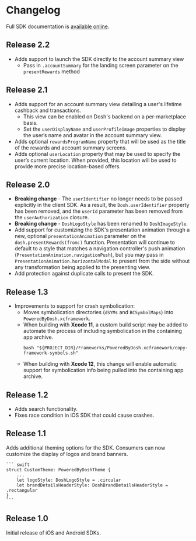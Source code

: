 # Changelog

Full SDK documentation is [available online](https://poweredby.dosh.com/doc/).

## Release 2.2

* Adds support to launch the SDK directly to the account summary view
    * Pass in `.accountSummary` for the landing screen parameter on the `presentRewards` method

## Release 2.1

* Adds support for an account summary view detailing a user's lifetime cashback and transactions. 
    * This view can be enabled on Dosh's backend on a per-marketplace basis.
    * Set the `userDisplayName` and `userProfileImage` properties to display the user’s name and avatar in the account summary view.
* Adds optional `rewardsProgramName` property that will be used as the title of the rewards and account summary screens.
* Adds optional `userLocation` property that may be used to specify the user’s current location. When provided, this location will be used to provide more precise location-based offers.

## Release 2.0

* **Breaking change** - The `userIdentifier` no longer needs to be passed explicitly in the client SDK. As a result, the `Dosh.userIdentifier` property has been removed, and the `userId` parameter has been removed from the `userAuthorization` closure.
* **Breaking change** - `DoshLogoStyle` has been renamed to `DoshImageStyle`.
* Add support for customizing the SDK's presentation animation through a new, optional `presentationAnimation` parameter on the `dosh.presentRewards(from:)` function. Presentation will continue to default to a style that matches a navigation controller's push animation (`PresentationAnimation.navigationPush`), but you may pass in `PresentationAnimation.horizontalModal` to present from the side without any transformation being applied to the presenting view.
* Add protection against duplicate calls to present the SDK.

## Release 1.3

* Improvements to support for crash symbolication:
    * Moves symbolication directories (`dSYMs` and `BCSymbolMaps`) into `PoweredByDosh.xcframework`. 
    * When building with **Xcode 11**, a custom build script may be added to automate the process of including symbolication in the containing app archive.
        ```
        bash "${PROJECT_DIR}/Frameworks/PoweredByDosh.xcframework/copy-framework-symbols.sh"
        ```
    * When building with **Xcode 12**, this change will enable automatic support for symbolication info being pulled into the containing app archive.

## Release 1.2

* Adds search functionality.
* Fixes race condition in iOS SDK that could cause crashes.

## Release 1.1

Adds additional theming options for the SDK. Consumers can now customize the display of logos and brand banners.

    ``` swift
    struct CustomTheme: PoweredByDoshTheme {
        ...
        let logoStyle: DoshLogoStyle = .circular
        let brandDetailsHeaderStyle: DoshBrandDetailsHeaderStyle = .rectangular
    }
    ```

## Release 1.0

Initial release of iOS and Android SDKs.
